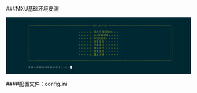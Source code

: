 ###MXU基础环境安装

![开始界面](https://raw.githubusercontent.com/fantast-dd/basicenv-install/master/docs/mxu.png)

####配置文件：config.ini
